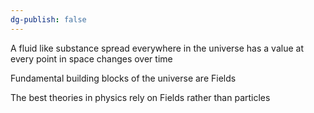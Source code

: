 ```yaml
---
dg-publish: false
---
```

A fluid like substance 
	spread everywhere in the universe
	has a value at every point in space 
	changes over time  

Fundamental building blocks of the universe are Fields

The best theories in physics rely on Fields rather than particles 